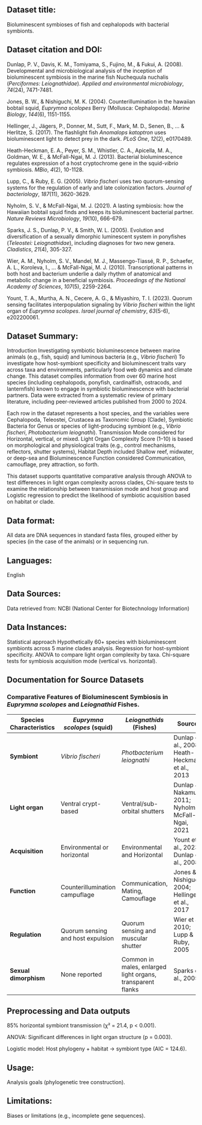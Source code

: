 ## Dataset title: 
Bioluminescent symbioses of fish and cephalopods with bacterial symbionts.

## Dataset citation and DOI:
Dunlap, P. V., Davis, K. M., Tomiyama, S., Fujino, M., & Fukui, A. (2008). Developmental and microbiological analysis of the inception of bioluminescent symbiosis in the marine fish Nuchequula nuchalis (*Perciformes: Leiognathidae*). *Applied and environmental microbiology*, *74*(24), 7471-7481.

Jones, B. W., & Nishiguchi, M. K. (2004). Counterillumination in the hawaiian bobtail squid, *Euprymna scolopes* Berry (Mollusca: Cephalopoda). *Marine Biology*, *144*(6), 1151-1155.

Hellinger, J., Jägers, P., Donner, M., Sutt, F., Mark, M. D., Senen, B., ... & Herlitze, S. (2017). The flashlight fish *Anomalops katoptron* uses bioluminescent light to detect prey in the dark. *PLoS One*, *12*(2), e0170489.

Heath-Heckman, E. A., Peyer, S. M., Whistler, C. A., Apicella, M. A., Goldman, W. E., & McFall-Ngai, M. J. (2013). Bacterial bioluminescence regulates expression of a host cryptochrome gene in the squid-*vibrio* symbiosis. *MBio*, *4*(2), 10-1128. 

Lupp, C., & Ruby, E. G. (2005). *Vibrio fischeri* uses two quorum-sensing systems for the regulation of early and late colonization factors. *Journal of bacteriology*, *187*(11), 3620-3629.

Nyholm, S. V., & McFall-Ngai, M. J. (2021). A lasting symbiosis: how the Hawaiian bobtail squid finds and keeps its bioluminescent bacterial partner. *Nature Reviews Microbiology*, *19*(10), 666-679.

Sparks, J. S., Dunlap, P. V., & Smith, W. L. (2005). Evolution and diversification of a sexually dimorphic luminescent system in ponyfishes (*Teleostei: Leiognathidae*), including diagnoses for two new genera. *Cladistics*, *21*(4), 305-327.

Wier, A. M., Nyholm, S. V., Mandel, M. J., Massengo-Tiassé, R. P., Schaefer, A. L., Koroleva, I., ... & McFall-Ngai, M. J. (2010). Transcriptional patterns in both host and bacterium underlie a daily rhythm of anatomical and metabolic change in a beneficial symbiosis. *Proceedings of the National Academy of Sciences*, *107*(5), 2259-2264.

Yount, T. A., Murtha, A. N., Cecere, A. G., & Miyashiro, T. I. (2023). Quorum sensing facilitates interpopulation signaling by *Vibrio fischeri* within the light organ of *Euprymna scolopes*. *Israel journal of chemistry*, *63*(5-6), e202200061.

## Dataset Summary:
Introduction
Investigating symbiotic bioluminescence between marine animals (e.g., fish, squid) and luminous bacteria (e.g., *Vibrio fischeri*)
To investigate how host-symbiont specificity and bioluminescent traits vary across taxa and environments, particularly food web dynamics and climate change.
This dataset compiles information from over 60 marine host species (including cephalopods, ponyfish, cardinalfish, ostracods, and lanternfish) known to engage in symbiotic bioluminescence with bacterial partners. Data were extracted from a systematic review of primary literature, including peer-reviewed articles published from 2000 to 2024. 

Each row in the dataset represents a host species, and the variables were Cephalopoda, Teleostei, Crustacea as Taxonomic Group (Clade), Symbiotic Bacteria for Genus or species of light-producing symbiont (e.g., *Vibrio fischeri*, *Photobacterium leiognathi*). Transmission Mode considered for Horizontal, vertical, or mixed. Light Organ Complexity Score (1–10) is based on morphological and physiological traits (e.g., control mechanisms, reflectors, shutter systems), Habitat Depth included Shallow reef, midwater, or deep-sea and Bioluminescence Function considered Communication, camouflage, prey attraction, so forth.

This dataset supports quantitative comparative analysis through ANOVA to test differences in light organ complexity across clades, Chi-square tests to examine the relationship between transmission mode and host group and  Logistic regression to predict the likelihood of symbiotic acquisition based on habitat or clade.

## Data format:
All data are DNA sequences in standard fasta files, grouped either by species (in the case of the animals) or in sequencing run.

## Languages:
English

## Data Sources:
Data retrieved from: NCBI (National Center for Biotechnology Information)

## Data Instances: 
Statistical approach
Hypothetically 60+ species with bioluminescent symbionts across 5 marine clades analysis.
Regression for host-symbiont specificity. ANOVA to compare light organ complexity by taxa.
Chi-square tests for symbiosis acquisition mode (vertical vs. horizontal).

## Documentation for Source Datasets
### Comparative Features of Bioluminescent Symbiosis in *Euprymna scolopes* and *Leiognathid* Fishes.


| Species Characteristics  | *Euprymna scolopes* (squid)  | *Leiognathids* (Fishes)   | Sources |
|---|---|---|---|
| **Symbiont** | *Vibrio fischeri* | *Photbacterium leiognathi* | Dunlap et al., 2008; Heath-Heckman et al., 2013 |
| **Light organ** | Ventral crypt-based | Ventral/sub-orbital shutters | Dunlap & Nakamura, 2011; Nyholm & McFall-Ngai, 2021 |
| **Acquisition** | Environmental or horizontal | Environmental and Horizontal | Yount et al., 2023; Dunlap et al., 2008 |
| **Function** | Counterillumination campuflage | Communication, Mating, Camouflage | Jones & Nishiguchi, 2004; Hellinger et al., 2017 |
| **Regulation** | Quorum sensing and host expulsion | Quorum sensing and muscular shutter | Wier et al., 2010; Lupp & Ruby, 2005 |
| **Sexual dimorphism** | None reported | Common in males, enlarged light organs, transparent flanks | Sparks et al., 2005 |

## Preprocessing and Data outputs
85% horizontal symbiont transmission (χ² = 21.4, p < 0.001).

ANOVA: Significant differences in light organ structure (p = 0.003).

Logistic model: Host phylogeny + habitat → symbiont type (AIC = 124.6).

## Usage: 
Analysis goals (phylogenetic tree construction).

## Limitations: 
Biases or limitations (e.g., incomplete gene sequences).
